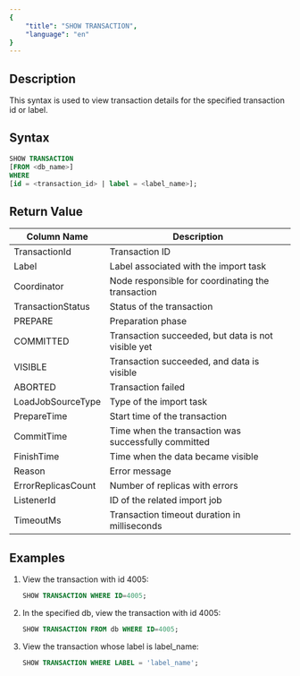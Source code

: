 ```yaml
---
{
    "title": "SHOW TRANSACTION",
    "language": "en"
}
---
```


<!--
Licensed to the Apache Software Foundation (ASF) under one
or more contributor license agreements.  See the NOTICE file
distributed with this work for additional information
regarding copyright ownership.  The ASF licenses this file
to you under the Apache License, Version 2.0 (the
"License"); you may not use this file except in compliance
with the License.  You may obtain a copy of the License at

  http://www.apache.org/licenses/LICENSE-2.0

Unless required by applicable law or agreed to in writing,
software distributed under the License is distributed on an
"AS IS" BASIS, WITHOUT WARRANTIES OR CONDITIONS OF ANY
KIND, either express or implied.  See the License for the
specific language governing permissions and limitations
under the License.
-->

## Description

This syntax is used to view transaction details for the specified transaction id or label.

## Syntax

```sql
SHOW TRANSACTION
[FROM <db_name>]
WHERE
[id = <transaction_id> | label = <label_name>];
```

## Return Value

| Column Name         | Description |
|---|---|
| TransactionId       | Transaction ID | 
| Label               | Label associated with the import task | 
| Coordinator         | Node responsible for coordinating the transaction | 
| TransactionStatus   | Status of the transaction | 
| PREPARE             | Preparation phase | 
| COMMITTED           | Transaction succeeded, but data is not visible yet | 
| VISIBLE             | Transaction succeeded, and data is visible  | 
| ABORTED             | Transaction failed | 
| LoadJobSourceType   | Type of the import task | 
| PrepareTime         | Start time of the transaction | 
| CommitTime          | Time when the transaction was successfully committed | 
| FinishTime          | Time when the data became visible | 
| Reason              | Error message | 
| ErrorReplicasCount  | Number of replicas with errors | 
| ListenerId          | ID of the related import job | 
| TimeoutMs           | Transaction timeout duration in milliseconds | 

## Examples

1. View the transaction with id 4005:

   ```sql
   SHOW TRANSACTION WHERE ID=4005;
   ```

2. In the specified db, view the transaction with id 4005:

   ```sql
   SHOW TRANSACTION FROM db WHERE ID=4005;
   ```

3. View the transaction whose label is label_name:

   ```sql
   SHOW TRANSACTION WHERE LABEL = 'label_name';
   ```